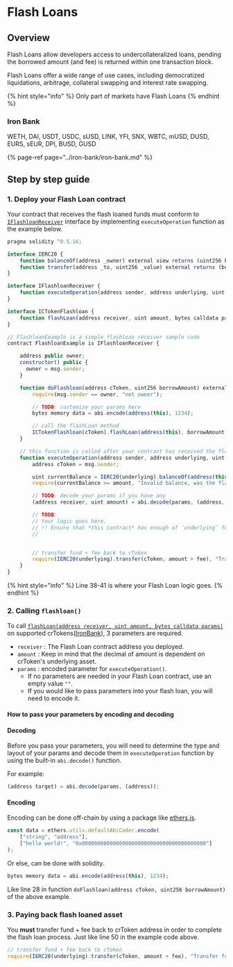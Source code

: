# Flash Loans

## Overview

Flash Loans allow developers access to undercollateralized loans, pending the borrowed amount \(and fee\) is returned within one transaction block.

Flash Loans offer a wide range of use cases, including democratized liquidations, arbitrage, collateral swapping and interest rate swapping.

{% hint style="info" %}
Only part of markets have Flash Loans
{% endhint %}

### Iron Bank

WETH, DAI, USDT, USDC, sUSD, LINK, YFI, SNX, WBTC, mUSD, DUSD, EURS, sEUR, DPI, BUSD, GUSD

{% page-ref page="../iron-bank/iron-bank.md" %}

## Step by step guide

### 1. Deploy your Flash Loan contract

Your contract that receives the flash loaned funds must conform to [`IFlashloanReceiver`](https://github.com/CreamFi/compound-protocol/blob/master/contracts/CCapableErc20.sol#L5-L7) interface by implementing `executeOperation` function as the example below.

```javascript
pragma solidity ^0.5.16;

interface IERC20 {
    function balanceOf(address _owner) external view returns (uint256 balance);
    function transfer(address _to, uint256 _value) external returns (bool success);
}

interface IFlashloanReceiver {
    function executeOperation(address sender, address underlying, uint amount, uint fee, bytes calldata params) external;
}

interface ICTokenFlashloan {
    function flashLoan(address receiver, uint amount, bytes calldata params) external;
}

// FlashloanExample is a simple flashloan receiver sample code
contract FlashloanExample is IFlashloanReceiver {

    address public owner;
    constructor() public {
      owner = msg.sender;
    }

    function doFlashloan(address cToken, uint256 borrowAmount) external {
        require(msg.sender == owner, "not owner");

        // TODO: customize your params here
        bytes memory data = abi.encode(address(this), 1234);

        // call the flashLoan method
        ICTokenFlashloan(cToken).flashLoan(address(this), borrowAmount, data);
    }

    // this function is called after your contract has received the flash loaned amount
    function executeOperation(address sender, address underlying, uint amount, uint fee, bytes calldata params) external {
        address cToken = msg.sender;

        uint currentBalance = IERC20(underlying).balanceOf(address(this));
        require(currentBalance >= amount, "Invalid balance, was the flashLoan successful?");

        // TODO: decode your params if you have any
        (address receiver, uint amount) = abi.decode(params, (address, uint));

        // TODO:
        // Your logic goes here.
        // !! Ensure that *this contract* has enough of `underlying` funds to payback the `fee` !!
        //


        // transfer fund + fee back to cToken
        require(IERC20(underlying).transfer(cToken, amount + fee), "Transfer fund back failed");
    }
}
```

{% hint style="info" %}
Line 38-41 is where your Flash Loan logic goes.
{% endhint %}

### 2. Calling `flashloan()`

To call [`flashLoan(address receiver, uint amount, bytes calldata params)`](https://github.com/CreamFi/compound-protocol/blob/master/contracts/CCapableErc20.sol#L231) on supported crTokens\([IronBank](https://docs.cream.finance/iron-bank/iron-bank)\), 3 parameters are required.

* `receiver` : The Flash Loan contract address you deployed.
* `amount`  : Keep in mind that the decimal of amount is dependent on crToken's underlying asset.
* `params` : encoded parameter for `executeOperation()`.
  * If no parameters are needed in your Flash Loan contract, use an empty value `""`.
  * If you would like to pass parameters into your flash loan, you will need to encode it.

#### How to pass your parameters by encoding and decoding

#### Decoding

Before you pass your parameters, you will need to determine the type and layout of your params and decode them in `executeOperation` function by using the built-in `abi.decode()` function.

For example:

```javascript
(address target) = abi.decode(params, (address));
```

#### Encoding

Encoding can be done off-chain by using a package like [ethers.js](https://docs.ethers.io/v5/api/utils/abi/coder/#AbiCoder--methods).

```javascript
const data = ethers.utils.defaultAbiCoder.encode(
    ["string", "address"],
    ["hello world!", "0x0000000000000000000000000000000000000000"]
);
```

Or else, can be done with solidity.

```javascript
bytes memory data = abi.encode(address(this), 1234);
```

Like line 28 in function `doFlashloan(address cToken, uint256 borrowAmount)` of the above example.



### 3. Paying back flash loaned asset

You **must** transfer fund + fee back to crToken address in order to complete the flash loan process. Just like line 50 in the example code above.

```javascript
// transfer fund + fee back to cToken
require(IERC20(underlying).transfer(cToken, amount + fee), "Transfer fund back failed");
```
